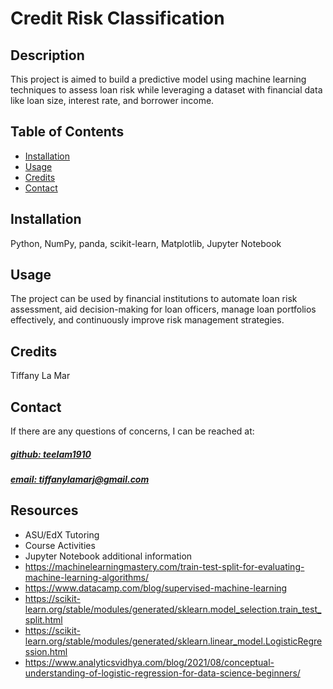 # Credit Risk Classification


## Description
This project is aimed to build a predictive model using machine learning techniques to assess loan risk while leveraging a dataset with financial data like loan size, interest rate, and borrower income.



## Table of Contents
- [Installation](#installation)
- [Usage](#usage)
- [Credits](#credits)
- [Contact](#contact)

## Installation
Python, NumPy, panda, scikit-learn, Matplotlib, Jupyter Notebook

## Usage
The project can be used by financial institutions to automate loan risk assessment, aid decision-making for loan officers, manage loan portfolios effectively, and continuously improve risk management strategies.

## Credits
Tiffany La Mar



## Contact
If there are any questions of concerns, I can be reached at:
##### [github: teelam1910](https://github.com/teelam1910)
##### [email: tiffanylamarj@gmail.com](mailto:tiffanylamarj@gmail.com)

## Resources
- ASU/EdX Tutoring
- Course Activities
- Jupyter Notebook additional information
- https://machinelearningmastery.com/train-test-split-for-evaluating-machine-learning-algorithms/
- https://www.datacamp.com/blog/supervised-machine-learning
- https://scikit-learn.org/stable/modules/generated/sklearn.model_selection.train_test_split.html
- https://scikit-learn.org/stable/modules/generated/sklearn.linear_model.LogisticRegression.html
- https://www.analyticsvidhya.com/blog/2021/08/conceptual-understanding-of-logistic-regression-for-data-science-beginners/
